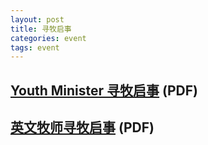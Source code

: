 ```yaml
---
layout: post 
title: 寻牧启事
categories: event
tags: event 
---
```



## [Youth Minister 寻牧启事](http://media.wcec-home.org/event/position/position_description_WCEC_EM_pastor.2015.pdf) (PDF)

## [英文牧师寻牧启事](http://media.wcec-home.org/event/position/position_description_youth_minister.2015.pdf) (PDF)

